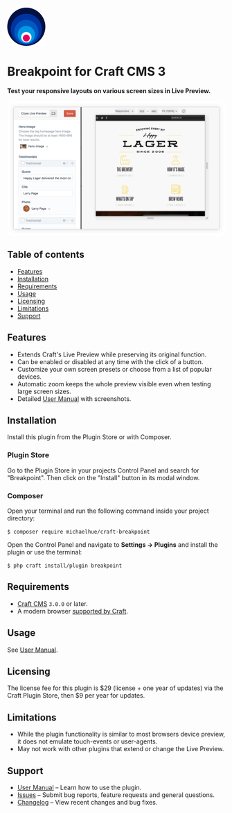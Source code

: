 ![Icon]

# Breakpoint for Craft CMS 3

**Test your responsive layouts on various screen sizes in Live Preview.**

![Preview]

## Table of contents

-   [Features](#features)
-   [Installation](#installation)
-   [Requirements](#requirements)
-   [Usage](#usage)
-   [Licensing](#licensing)
-   [Limitations](#limitations)
-   [Support](#support)

## Features

-   Extends Craft's Live Preview while preserving its original function.
-   Can be enabled or disabled at any time with the click of a button.
-   Customize your own screen presets or choose from a list of popular devices.
-   Automatic zoom keeps the whole preview visible even when testing large screen sizes.
-   Detailed [User Manual] with screenshots.

## Installation

Install this plugin from the Plugin Store or with Composer.

### Plugin Store

Go to the Plugin Store in your projects Control Panel and search for "Breakpoint". Then click on the "Install" button in its modal window.

### Composer

Open your terminal and run the following command inside your project directory:

    $ composer require michaelhue/craft-breakpoint

Open the Control Panel and navigate to **Settings → Plugins** and install the plugin or use the terminal:

    $ php craft install/plugin breakpoint

## Requirements

-   [Craft CMS] `3.0.0` or later.
-   A modern browser [supported by Craft][browser requirements].

## Usage

See [User Manual].

## Licensing

The license fee for this plugin is $29 (license + one year of updates) via the Craft Plugin Store, then $9 per year for updates.

## Limitations

-   While the plugin functionality is similar to most browsers device preview, it does not emulate touch-events or user-agents.
-   May not work with other plugins that extend or change the Live Preview.

## Support

-   [User Manual] – Learn how to use the plugin.
-   [Issues] – Submit bug reports, feature requests and general questions.
-   [Changelog] – View recent changes and bug fixes.

[craft cms]: https://github.com/craftcms/cms/
[browser requirements]: https://docs.craftcms.com/v3/requirements.html#cp-browser-requirements
[user manual]: https://github.com/michaelhue/craft-breakpoint/tree/master/docs
[issues]: https://github.com/michaelhue/craft-breakpoint/issues
[changelog]: https://github.com/michaelhue/craft-breakpoint/blob/master/CHANGELOG.md
[icon]: https://raw.githubusercontent.com/michaelhue/craft-breakpoint/master/src/icon.svg?sanitize=true
[preview]: https://raw.githubusercontent.com/michaelhue/craft-breakpoint/master/docs/resources/preview.png

